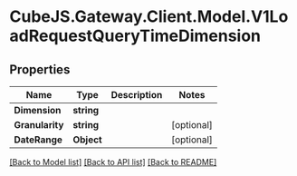 # CubeJS.Gateway.Client.Model.V1LoadRequestQueryTimeDimension

## Properties

Name | Type | Description | Notes
------------ | ------------- | ------------- | -------------
**Dimension** | **string** |  | 
**Granularity** | **string** |  | [optional] 
**DateRange** | **Object** |  | [optional] 

[[Back to Model list]](../README.md#documentation-for-models) [[Back to API list]](../README.md#documentation-for-api-endpoints) [[Back to README]](../README.md)

